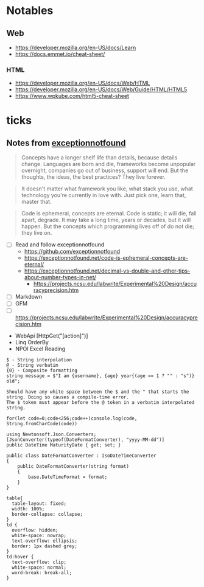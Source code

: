 # Notables

## Web
- https://developer.mozilla.org/en-US/docs/Learn
- https://docs.emmet.io/cheat-sheet/

### HTML
- https://developer.mozilla.org/en-US/docs/Web/HTML
- https://developer.mozilla.org/en-US/docs/Web/Guide/HTML/HTML5
- https://www.wpkube.com/html5-cheat-sheet

# ticks

## Notes from [exceptionnotfound](https://exceptionnotfound.net)
>  Concepts have a longer shelf life than details, because details change. Languages are born and die, frameworks become unpopular overnight, companies go out of business, support will end. But the thoughts, the ideas, the best practices? They live forever.

> It doesn't matter what framework you like, what stack you use, what technology you're currently in love with. Just pick one, learn that, master that.

> Code is ephemeral, concepts are eternal. Code is static; it will die, fall apart, degrade. It may take a long time, years or decades, but it will happen. But the concepts which programming lives off of do not die; they live on.

- [ ] Read and follow exceptionnotfound
  - https://github.com/exceptionnotfound
  - https://exceptionnotfound.net/code-is-ephemeral-concepts-are-eternal/
  - https://exceptionnotfound.net/decimal-vs-double-and-other-tips-about-number-types-in-net/
    - https://projects.ncsu.edu/labwrite/Experimental%20Design/accuracyprecision.htm
- [ ] Markdown
- [ ] GFM
- [ ] https://projects.ncsu.edu/labwrite/Experimental%20Design/accuracyprecision.htm

- WebApi [HttpGet("[action]")]
- Linq OrderBy
- NPOI Excel Reading

```
$ - String interpolation
@ - String verbatim
{0} - Composite formatting
string message = $"I am {username}, {age} year{(age == 1 ? "" : "s")} old";

Should have any white space between the $ and the " that starts the string. Doing so causes a compile-time error.
The $ token must appear before the @ token in a verbatim interpolated string.
```

```
for(let code=0;code<256;code++)console.log(code, String.fromCharCode(code))
```

```
using Newtonsoft.Json.Converters;
[JsonConverter(typeof(DateFormatConverter), "yyyy-MM-dd")]
public DateTime MaturityDate { get; set; }

public class DateFormatConverter : IsoDateTimeConverter
{
    public DateFormatConverter(string format)
    {
        base.DateTimeFormat = format;
    }
}
```

```
table{
  table-layout: fixed;
  width: 100%;
  border-collapse: collapse;
}
td {
  overflow: hidden;
  white-space: nowrap;
  text-overflow: ellipsis;
  border: 1px dashed grey;
}
td:hover {
  text-overflow: clip;
  white-space: normal;
  word-break: break-all;
}
```
